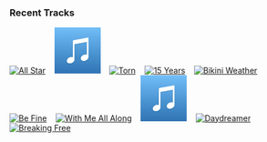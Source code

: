 ### Recent Tracks
[<img src='https://lastfm.freetls.fastly.net/i/u/300x300/9d6be043ac60467dbfb6a1351761ac93.png' width='16%' height='16%' alt='All Star'>](https://www.last.fm/music/smash%2bmouth/_/all%2bstar)&nbsp;&nbsp;&nbsp;&nbsp;[<img src='https://github.com/atfinke/atfinke/blob/master/placeholder.jpeg?raw=true' width='16%' height='16%' alt='G+O'>](https://www.last.fm/music/whylo/_/g%252bo)&nbsp;&nbsp;&nbsp;&nbsp;[<img src='https://lastfm.freetls.fastly.net/i/u/300x300/807a1695f419fb0270d494b6796e61c0.png' width='16%' height='16%' alt='Torn'>](https://www.last.fm/music/natalie%2bimbruglia/_/torn)&nbsp;&nbsp;&nbsp;&nbsp;[<img src='https://lastfm.freetls.fastly.net/i/u/300x300/97f43c33e99cb807854f860285345369.png' width='16%' height='16%' alt='15 Years'>](https://www.last.fm/music/vistas/_/15%2byears)&nbsp;&nbsp;&nbsp;&nbsp;[<img src='https://lastfm.freetls.fastly.net/i/u/300x300/319f2a15501f429bbec28a99e0e0a4ba.png' width='16%' height='16%' alt='Bikini Weather'>](https://www.last.fm/music/shortstraw/_/bikini%2bweather)&nbsp;&nbsp;&nbsp;&nbsp;<br>[<img src='https://lastfm.freetls.fastly.net/i/u/300x300/1b57eaca10c20599af4ce04412c04948.png' width='16%' height='16%' alt='Be Fine'>](https://www.last.fm/music/madeon/_/be%2bfine)&nbsp;&nbsp;&nbsp;&nbsp;[<img src='https://lastfm.freetls.fastly.net/i/u/300x300/1af6f3ce954d04b783a0ff3ae87a4d3e.png' width='16%' height='16%' alt='With Me All Along'>](https://www.last.fm/music/bronze%2bradio%2breturn/_/with%2bme%2ball%2balong)&nbsp;&nbsp;&nbsp;&nbsp;[<img src='https://github.com/atfinke/atfinke/blob/master/placeholder.jpeg?raw=true' width='16%' height='16%' alt='Just A Little Longer'>](https://www.last.fm/music/shy%2bmartin/_/just%2ba%2blittle%2blonger)&nbsp;&nbsp;&nbsp;&nbsp;[<img src='https://lastfm.freetls.fastly.net/i/u/300x300/e78a3ba5414c30edb72aa28b41e2ae30.png' width='16%' height='16%' alt='Daydreamer'>](https://www.last.fm/music/aurora/_/daydreamer)&nbsp;&nbsp;&nbsp;&nbsp;[<img src='https://lastfm.freetls.fastly.net/i/u/300x300/b3c704f809b0819492ccc7030e8c2a23.png' width='16%' height='16%' alt='Breaking Free'>](https://www.last.fm/music/night%2briots/_/breaking%2bfree)&nbsp;&nbsp;&nbsp;&nbsp;<br>